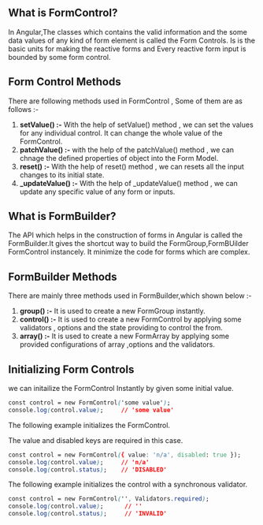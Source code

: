 ## What is FormControl?

In Angular,The classes which contains the valid information and the some data values of any kind of form element is called the Form Controls. Is is the basic units for making the reactive forms and Every reactive form input is bounded by some form control.

## Form Control Methods

There are following methods used in FormControl , Some of them are as follows :- 

1. **setValue() :-** With the help of setValue() method , we can set the values for any individual control. It can change the whole value of the FormControl.
2. **patchValue() :-** with the help of the patchValue() method , we can chnage the defined properties of object into the Form Model.
3. **reset() :-**  With the help of reset() method , we can resets all the input changes to its initial state.
4. **_updateValue() :-** With the help of _updateValue() method , we can update any specific value of any form or inputs.

## What is FormBuilder?

The API which helps in the construction of forms in Angular is called the FormBuilder.It gives the shortcut way to build the FormGroup,FormBUilder FormControl instancely.
It minimize the code for forms which are complex.

## FormBuilder Methods

There are mainly three methods used in FormBuilder,which shown below :- 
1. **group() :-** It is used to create a new FormGroup instantly.
2. **control() :-** It is used to create a new FormControl by applying some validators , options and the state providing to control the from. 
3. **array() :-**  It is used to create a new FormArray by applying some provided configurations of array ,options and the validators.

## Initializing Form Controls

we can initailize the FormControl Instantly by given some initial value.

```css
const control = new FormControl('some value');
console.log(control.value);     // 'some value'
```
The following example initializes the FormControl.

The value and disabled keys are required in this case.

```css
const control = new FormControl({ value: 'n/a', disabled: true });
console.log(control.value);     // 'n/a'
console.log(control.status);    // 'DISABLED'
```

The following example initializes the control with a synchronous validator.

```css
const control = new FormControl('', Validators.required);
console.log(control.value);      // ''
console.log(control.status);     // 'INVALID'
```
